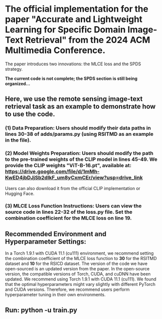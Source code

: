 
# The official implementation for the paper "Accurate and Lightweight Learning for Specific Domain Image-Text Retrieval" from the 2024 ACM Multimedia Conference. 

The paper introduces two innovations: the MLCE loss and the SPDS strategy.

**The current code is not complete; the SPDS section is still being organized...**


## Here, we use the remote sensing image-text retrieval task as an example to demonstrate how to use the code.

  ### (1) Data Preparation: Users should modify their data paths in lines 30-38 of adds/params.py (using RSITMD as an example in the file).
  ### (2) Model Weights Preparation: Users should modify the path to the pre-trained weights of the CLIP model in lines 45-49. We provide the CLIP weights "ViT-B-16.pt", available at: https://drive.google.com/file/d/1mMh-KwED4jbDJjSb2dIkF_um8yCxmCEr/view?usp=drive_link 
Users can also download it from the official CLIP implementation or Hugging Face.
  ### (3) MLCE Loss Function Instructions: Users can view the source code in lines 22-32 of the loss.py file. Set the combination coefficient for the MLCE loss on line 19.

## Recommended Environment and Hyperparameter Settings:
In a Torch 1.9.1 with CUDA 11.1 (cu111) environment, we recommend setting the combination coefficient of the MLCE loss function to **30** for the RSITMD dataset and **10** for the RSICD dataset. 
The version of the code we have open-sourced is an updated version from the paper. In the open-source version, the compatible versions of Torch, CUDA, and cuDNN have been updated. We recommend using Torch 1.9.1 with CUDA 11.1 (cu111).
We found that the optimal hyperparameters might vary slightly with different PyTorch and CUDA versions. Therefore, we recommend users perform hyperparameter tuning in their own environments.
## Run: python -u train.py



